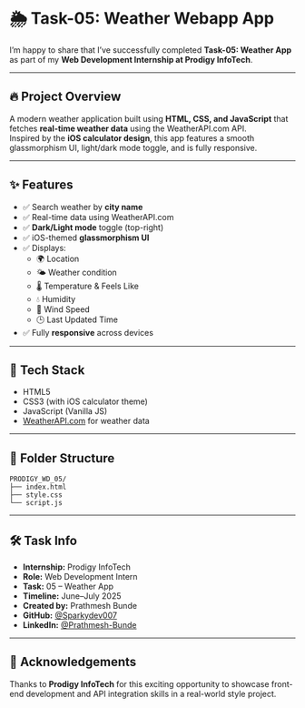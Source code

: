 # 🌦️ Task-05: Weather Webapp App 

I’m happy to share that I’ve successfully completed **Task-05: Weather App** as part of my **Web Development Internship at Prodigy InfoTech**.

---

## 🔥 Project Overview

A modern weather application built using **HTML, CSS, and JavaScript** that fetches **real-time weather data** using the WeatherAPI.com API.  
Inspired by the **iOS calculator design**, this app features a smooth glassmorphism UI, light/dark mode toggle, and is fully responsive.

---

## ✨ Features

- ✅ Search weather by **city name**
- ✅ Real-time data using WeatherAPI.com
- ✅ **Dark/Light mode** toggle (top-right)
- ✅ iOS-themed **glassmorphism UI**
- ✅ Displays:
  - 🌍 Location
  - 🌤️ Weather condition
  - 🌡️ Temperature & Feels Like
  - 💧 Humidity
  - 💨 Wind Speed
  - 🕒 Last Updated Time
- ✅ Fully **responsive** across devices

---

## 🧠 Tech Stack

- HTML5  
- CSS3 (with iOS calculator theme)  
- JavaScript (Vanilla JS)  
- [WeatherAPI.com](https://www.weatherapi.com/) for weather data

---

## 📁 Folder Structure
```
PRODIGY_WD_05/
├── index.html
├── style.css
└── script.js
```

---

## 🛠️ Task Info

- **Internship:** Prodigy InfoTech  
- **Role:** Web Development Intern  
- **Task:** 05 – Weather App  
- **Timeline:** June–July 2025  
- **Created by:** Prathmesh Bunde  
- **GitHub:** [@Sparkydev007](https://github.com/Sparkydev007)  
- **LinkedIn:** [@Prathmesh-Bunde](https://www.linkedin.com/in/prathmesh-bunde-97771b209/)

---

## 🙌 Acknowledgements

Thanks to **Prodigy InfoTech** for this exciting opportunity to showcase front-end development and API integration skills in a real-world style project.


